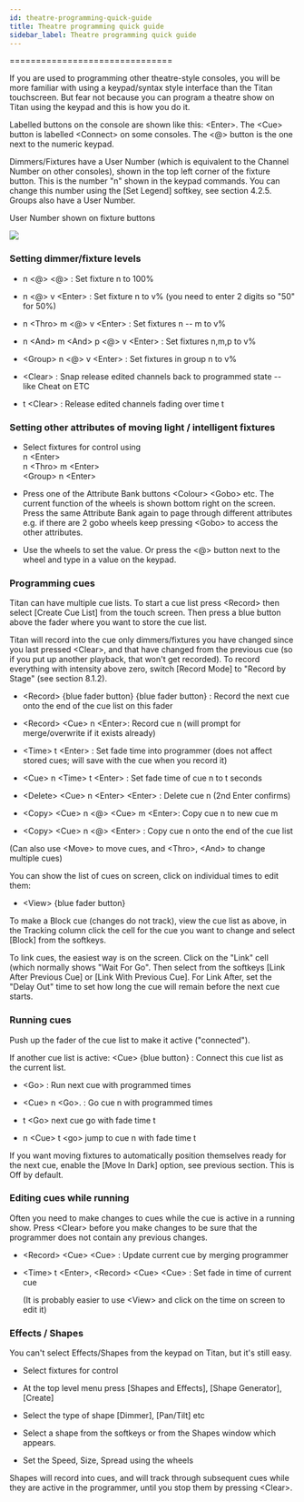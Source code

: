 ```yaml
---
id: theatre-programming-quick-guide 
title: Theatre programming quick guide
sidebar_label: Theatre programming quick guide
---
```

===============================

If you are used to programming other theatre-style consoles, you will be
more familiar with using a keypad/syntax style interface than the Titan
touchscreen. But fear not because you can program a theatre show on
Titan using the keypad and this is how you do it.

Labelled buttons on the console are shown like this: \<Enter\>. The
\<Cue\> button is labelled \<Connect\> on some consoles. The \<@\>
button is the one next to the numeric keypad.

Dimmers/Fixtures have a User Number (which is equivalent to the Channel
Number on other consoles), shown in the top left corner of the fixture
button. This is the number "n" shown in the keypad commands. You can
change this number using the \[Set Legend\] softkey, see section 4.2.5.
Groups also have a User Number.

User Number shown on fixture buttons

![](/docs/images/image111.png)

### Setting dimmer/fixture levels

-   n \<@\> \<@\> : Set fixture n to 100%

-   n \<@\> v \<Enter\> : Set fixture n to v% (you need to enter 2
    digits so "50" for 50%)

-   n \<Thro\> m \<@\> v \<Enter\> : Set fixtures n -- m to v%

-   n \<And\> m \<And\> p \<@\> v \<Enter\> : Set fixtures n,m,p to v%

-   \<Group\> n \<@\> v \<Enter\> : Set fixtures in group n to v%

-   \<Clear\> : Snap release edited channels back to programmed state --
    like Cheat on ETC

-   t \<Clear\> : Release edited channels fading over time t

### Setting other attributes of moving light / intelligent fixtures

-   Select fixtures for control using\
    n \<Enter\>\
    n \<Thro\> m \<Enter\>\
    \<Group\> n \<Enter\>

-   Press one of the Attribute Bank buttons \<Colour\> \<Gobo\> etc. The
    current function of the wheels is shown bottom right on the screen.
    Press the same Attribute Bank again to page through different
    attributes e.g. if there are 2 gobo wheels keep pressing \<Gobo\> to
    access the other attributes.

-   Use the wheels to set the value. Or press the \<@\> button next to
    the wheel and type in a value on the keypad.

### Programming cues

Titan can have multiple cue lists. To start a cue list press \<Record\>
then select \[Create Cue List\] from the touch screen. Then press a blue
button above the fader where you want to store the cue list.

Titan will record into the cue only dimmers/fixtures you have changed
since you last pressed \<Clear\>, and that have changed from the
previous cue (so if you put up another playback, that won't get
recorded). To record everything with intensity above zero, switch
\[Record Mode\] to "Record by Stage" (see section 8.1.2).

-   \<Record\> {blue fader button} {blue fader button} : Record the next
    cue onto the end of the cue list on this fader

-   \<Record\> \<Cue\> n \<Enter\>: Record cue n (will prompt for
    merge/overwrite if it exists already)

-   \<Time\> t \<Enter\> : Set fade time into programmer (does not
    affect stored cues; will save with the cue when you record it)

-   \<Cue\> n \<Time\> t \<Enter\> : Set fade time of cue n to t seconds

-   \<Delete\> \<Cue\> n \<Enter\> \<Enter\> : Delete cue n (2nd Enter
    confirms)

-   \<Copy\> \<Cue\> n \<@\> \<Cue\> m \<Enter\>: Copy cue n to new cue
    m

-   \<Copy\> \<Cue\> n \<@\> \<Enter\> : Copy cue n onto the end of the
    cue list

(Can also use \<Move\> to move cues, and \<Thro\>, \<And\> to change
multiple cues)

You can show the list of cues on screen, click on individual times to
edit them:

-   \<View\> {blue fader button}

To make a Block cue (changes do not track), view the cue list as above,
in the Tracking column click the cell for the cue you want to change and
select \[Block\] from the softkeys.

To link cues, the easiest way is on the screen. Click on the "Link" cell
(which normally shows "Wait For Go". Then select from the softkeys
\[Link After Previous Cue\] or \[Link With Previous Cue\]. For Link
After, set the "Delay Out" time to set how long the cue will remain
before the next cue starts.

### Running cues

Push up the fader of the cue list to make it active ("connected").

If another cue list is active: \<Cue\> {blue button} : Connect this cue
list as the current list.

-   \<Go\> : Run next cue with programmed times

-   \<Cue\> n \<Go\>. : Go cue n with programmed times

-   t \<Go\> next cue go with fade time t

-   n \<Cue\> t \<go\> jump to cue n with fade time t

If you want moving fixtures to automatically position themselves ready
for the next cue, enable the \[Move In Dark\] option, see previous
section. This is Off by default.

### Editing cues while running

Often you need to make changes to cues while the cue is active in a
running show. Press \<Clear\> before you make changes to be sure that
the programmer does not contain any previous changes.

-   \<Record\> \<Cue\> \<Cue\> : Update current cue by merging
    programmer

-   \<Time\> t \<Enter\>, \<Record\> \<Cue\> \<Cue\> : Set fade in time
    of current cue

    (It is probably easier to use \<View\> and click on the time on
    screen to edit it)

### Effects / Shapes

You can't select Effects/Shapes from the keypad on Titan, but it's still
easy.

-   Select fixtures for control

-   At the top level menu press \[Shapes and Effects\], \[Shape
    Generator\], \[Create\]

-   Select the type of shape \[Dimmer\], \[Pan/Tilt\] etc

-   Select a shape from the softkeys or from the Shapes window which
    appears.

-   Set the Speed, Size, Spread using the wheels

Shapes will record into cues, and will track through subsequent cues
while they are active in the programmer, until you stop them by pressing
\<Clear\>.


